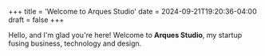 +++
title = 'Welcome to Arques Studio'
date = 2024-09-21T19:20:36-04:00
draft = false
+++

Hello, and I'm glad you're here! Welcome to **Arques Studio**, my startup fusing business, technology and design.
